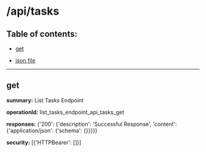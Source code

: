 # /api/tasks

## Table of contents:
- [get](#get)

- [json file](./_api_tasks.json)

---
<a name="get"></a>
## get

**summary:** List Tasks Endpoint

**operationId:** list_tasks_endpoint_api_tasks_get

**responses:** {'200': {'description': 'Successful Response', 'content': {'application/json': {'schema': {}}}}}

**security:** [{'HTTPBearer': []}]

